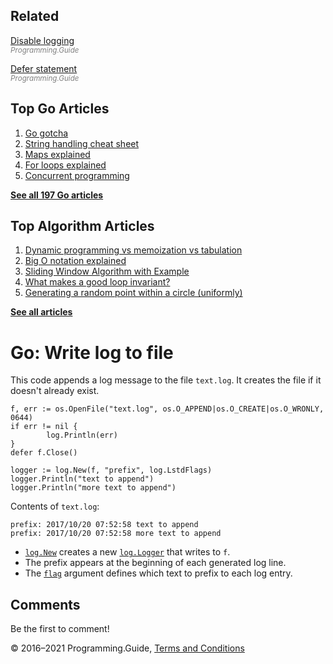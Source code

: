 <span class="underline"></span>

<span class="underline"></span>

## Related

[Disable logging](disable-logging-output.html)  
<span style="color: grey; font-style: italic; font-size: smaller">Programming.Guide</span>

[Defer statement](defer.html)  
<span style="color: grey; font-style: italic; font-size: smaller">Programming.Guide</span>

## Top Go Articles

1.  [Go gotcha](go-gotcha.html)
2.  [String handling cheat sheet](string-functions-reference-cheat-sheet.html)
3.  [Maps explained](maps-explained.html)
4.  [For loops explained](for-loop.html)
5.  [Concurrent programming](go-concurrency-tutorial.html)

[**See all 197 Go articles**](index.html)

<span class="underline"></span>

## Top Algorithm Articles

1.  [Dynamic programming vs memoization vs tabulation](../dynamic-programming-vs-memoization-vs-tabulation.html)
2.  [Big O notation explained](../big-o-notation-explained.html)
3.  [Sliding Window Algorithm with Example](../sliding-window-example.html)
4.  [What makes a good loop invariant?](../what-makes-a-good-loop-invariant.html)
5.  [Generating a random point within a circle (uniformly)](../random-point-within-circle.html)

[**See all articles**](../index.html)

# Go: Write log to file

This code appends a log message to the file `text.log`. It creates the file if it doesn't already exist.

    f, err := os.OpenFile("text.log", os.O_APPEND|os.O_CREATE|os.O_WRONLY, 0644)
    if err != nil {
            log.Println(err)
    }
    defer f.Close()

    logger := log.New(f, "prefix", log.LstdFlags)
    logger.Println("text to append")
    logger.Println("more text to append")

Contents of `text.log`:

    prefix: 2017/10/20 07:52:58 text to append
    prefix: 2017/10/20 07:52:58 more text to append

- [`log.New`](https://golang.org/pkg/log/#New) creates a new [`log.Logger`](https://golang.org/pkg/log/#Logger) that writes to `f`.
- The prefix appears at the beginning of each generated log line.
- The [`flag`](https://golang.org/pkg/log/#pkg-constants) argument defines which text to prefix to each log entry.

## Comments

Be the first to comment!

© 2016–2021 Programming.Guide, [Terms and Conditions](../terms-and-conditions.html)
